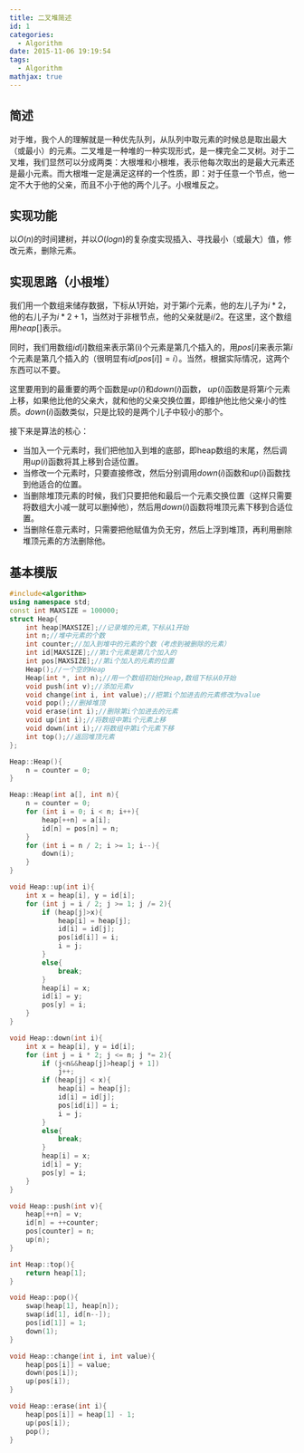 ```yaml
---
title: 二叉堆简述
id: 1
categories:
  - Algorithm
date: 2015-11-06 19:19:54
tags:
  - Algorithm
mathjax: true
---
```


## 简述

对于堆，我个人的理解就是一种优先队列，从队列中取元素的时候总是取出最大（或最小）的元素。二叉堆是一种堆的一种实现形式，是一棵完全二叉树。对于二叉堆，我们显然可以分成两类：大根堆和小根堆，表示他每次取出的是最大元素还是最小元素。而大根堆一定是满足这样的一个性质，即：对于任意一个节点，他一定不大于他的父亲，而且不小于他的两个儿子。小根堆反之。

## 实现功能

以$O(n)$的时间建树，并以$O(logn)$的复杂度实现插入、寻找最小（或最大）值，修改元素，删除元素。

## 实现思路（小根堆）

我们用一个数组来储存数据，下标从1开始，对于第$i$个元素，他的左儿子为$i*2$，他的右儿子为$i*2+1$，当然对于非根节点，他的父亲就是$i/2$。在这里，这个数组用$heap[]$表示。

同时，我们用数组$id[i]$数组来表示第(i)个元素是第几个插入的，用$pos[i]$来表示第$i$个元素是第几个插入的（很明显有$id[pos[i]]=i$）。当然，根据实际情况，这两个东西可以不要。

这里要用到的最重要的两个函数是$up(i)$和$down(i)$函数， $up(i)$函数是将第$i$个元素上移，如果他比他的父亲大，就和他的父亲交换位置，即维护他比他父亲小的性质。$down(i)$函数类似，只是比较的是两个儿子中较小的那个。

接下来是算法的核心：

*   当加入一个元素时，我们把他加入到堆的底部，即heap数组的末尾，然后调用$up(i)$函数将其上移到合适位置。
*   当修改一个元素时，只要直接修改，然后分别调用$down(i)$函数和$up(i)$函数找到他适合的位置。
*   当删除堆顶元素的时候，我们只要把他和最后一个元素交换位置（这样只需要将数组大小减一就可以删掉他），然后用$down(i)$函数将堆顶元素下移到合适位置。
*   当删除任意元素时，只需要把他赋值为负无穷，然后上浮到堆顶，再利用删除堆顶元素的方法删除他。

## 基本模版
```cpp
#include<algorithm>
using namespace std;
const int MAXSIZE = 100000;
struct Heap{
	int heap[MAXSIZE];//记录堆的元素,下标从1开始
	int n;//堆中元素的个数
	int counter;//加入到堆中的元素的个数（考虑到被删除的元素）
	int id[MAXSIZE];//第i个元素是第几个加入的
	int pos[MAXSIZE];//第i个加入的元素的位置
	Heap();//一个空的Heap
	Heap(int *, int n);//用一个数组初始化Heap,数组下标从0开始
	void push(int v);//添加元素v
	void change(int i, int value);//把第i个加进去的元素修改为value
	void pop();//删掉堆顶
	void erase(int i);//删除第i个加进去的元素
	void up(int i);//将数组中第i个元素上移
	void down(int i);//将数组中第i个元素下移
	int top();//返回堆顶元素
};

Heap::Heap(){
	n = counter = 0;
}

Heap::Heap(int a[], int n){
	n = counter = 0;
	for (int i = 0; i < n; i++){
		heap[++n] = a[i];
		id[n] = pos[n] = n;
	}
	for (int i = n / 2; i >= 1; i--){
		down(i);
	}
}

void Heap::up(int i){
	int x = heap[i], y = id[i];
	for (int j = i / 2; j >= 1; j /= 2){
		if (heap[j]>x){
			heap[i] = heap[j];
			id[i] = id[j];
			pos[id[i]] = i;
			i = j;
		}
		else{
			break;
		}
		heap[i] = x;
		id[i] = y;
		pos[y] = i;
	}
}

void Heap::down(int i){
	int x = heap[i], y = id[i];
	for (int j = i * 2; j <= n; j *= 2){
		if (j<n&&heap[j]>heap[j + 1])
			j++;
		if (heap[j] < x){
			heap[i] = heap[j];
			id[i] = id[j];
			pos[id[i]] = i;
			i = j;
		}
		else{
			break;
		}
		heap[i] = x;
		id[i] = y;
		pos[y] = i;
	}
}

void Heap::push(int v){
	heap[++n] = v;
	id[n] = ++counter;
	pos[counter] = n;
	up(n);
}

int Heap::top(){
	return heap[1];
}

void Heap::pop(){
	swap(heap[1], heap[n]);
	swap(id[1], id[n--]);
	pos[id[1]] = 1;
	down(1);
}

void Heap::change(int i, int value){
	heap[pos[i]] = value;
	down(pos[i]);
	up(pos[i]);
}

void Heap::erase(int i){
	heap[pos[i]] = heap[1] - 1;
	up(pos[i]);
	pop();
}
```
